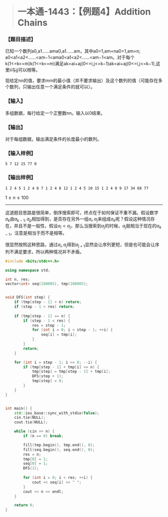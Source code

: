 > # 一本通-1443：【例题4】Addition Chains

### 【题目描述】

已知一个数列a0,a1……ama0,a1……am，其中a0=1,am=na0=1,am=n; a0<a1<a2<……<am−1<ama0<a1<a2<……<am−1<am。对于每个k(1<=k<=m)k(1<=k<=m)满足ak=ai+aj(0<=i,j<=k−1)ak=ai+aj(0<=i,j<=k−1),这里ii与jj可以相等。

现给定nn的值，要求mm的最小值（并不要求输出）及这个数列的值（可能存在多个数列，只输出任意一个满足条件的就可以）。

### 【输入】

多组数据，每行给定一个正整数nn。输入以0结束。

### 【输出】

对于每组数据，输出满足条件的长度最小的数列。

### 【输入样例】

```
5 7 12 15 77 0
```

### 【输出样例】

```
1 2 4 5 1 2 4 6 7 1 2 4 8 12 1 2 4 5 10 15 1 2 4 8 9 17 34 68 77
```

$1 \leq n \leq 100$

----

这道题目思路是很简单，倒序搜索即可，终点在于如何保证不重不漏。假设数字$a_k$由$a_{k - 1}, a_p$相加得到，是否存在另外一组$a_i, a_j$来组成$a_k$呢？假设这种情况存在，并且不是一般性，假设$a_i < a_j$，那么当搜索到$a_j$的时候，$a_j$就相当于现在的$a_{k - 1}$，注意是相当于而不是相等。

很显然按照这种思路，通过$a_i, a_{j}$得到$a_{j + 1}$显然会让序列更短，但是也可能会让序列不满足要求，所以两种情况并不矛盾。

```c++
#include <bits/stdc++.h>

using namespace std;

int n, res;
vector<int> seq(100005), tmp(100005);


void DFS(int step) {
    if (tmp[step - 1] > n) return;
    if (step - 1 > res) return;
    
    if (tmp[step - 1] == n) {
        if (step - 1 < res) {
            res = step - 1;
            for (int i = 0; i < step - 1; ++i) {
                seq[i] = tmp[i];
            }
        }
        return;
    }

    for (int i = step - 1; i >= 0; --i) {
        if (tmp[step - 1] + tmp[i] <= n) {
            tmp[step] = tmp[step - 1] + tmp[i];
            DFS(step + 1);
            tmp[step] = 0;
        }
    }
}


int main() {
    std::ios_base::sync_with_stdio(false);
    cin.tie(NULL);
    cout.tie(NULL);

    while (cin >> n) {
        if (n == 0) break;

        fill(tmp.begin(), tmp.end(), 0);
        fill(seq.begin(), seq.end(), 0);
        res = n;
        tmp[0] = 1;
        seq[0] = 1;
        DFS(1);
        
        for (int i = 0; i < res; ++i) {
            cout << seq[i] << " ";
        }
        cout << n << endl;
    }

    return 0;
}

```



